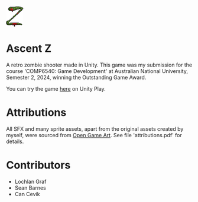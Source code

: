 ![z](Assets/Sprites/UI/title-z.png)

# Ascent Z

A retro zombie shooter made in Unity. This game was my submission for the course 'COMP6540: Game Development' at Australian National University, Semester 2, 2024, winning the Outstanding Game Award.

You can try the game [here](https://play.unity.com/en/games/a5043353-f396-4ddd-901c-a0f7d3a0b165/anu2024-group-5-ascent-z) on Unity Play.

# Attributions

All SFX and many sprite assets, apart from the original assets created by myself, were sourced from [Open Game Art](opengameart.org). See file 'attributions.pdf' for details. 

# Contributors

- Lochlan Graf
- Sean Barnes
- Can Cevik
